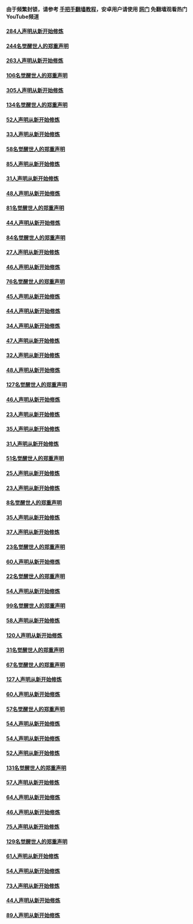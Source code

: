 #### 由于频繁封锁，请参考 [手把手翻墙教程](https://github.com/gfw-breaker/guides/wiki/)，安卓用户请使用 [网门](https://github.com/gfw-breaker/nogfw/blob/master/dl.md?t=04051600) 免翻墙观看热门YouTube频道 

#### [284人声明从新开始修炼](../pages/91/422707.md?t=04051600) 

#### [244名觉醒世人的郑重声明](../pages/91/422706.md?t=04051600) 

#### [263人声明从新开始修炼](../pages/91/422553.md?t=04051600) 

#### [106名觉醒世人的郑重声明](../pages/91/422552.md?t=04051600) 

#### [305人声明从新开始修炼](../pages/91/422153.md?t=04051600) 

#### [134名觉醒世人的郑重声明](../pages/91/422152.md?t=04051600) 

#### [52人声明从新开始修炼](../pages/91/421846.md?t=04051600) 

#### [33人声明从新开始修炼](../pages/91/421804.md?t=04051600) 

#### [58名觉醒世人的郑重声明](../pages/91/421845.md?t=04051600) 

#### [85人声明从新开始修炼](../pages/91/421769.md?t=04051600) 

#### [31人声明从新开始修炼](../pages/91/421763.md?t=04051600) 

#### [48人声明从新开始修炼](../pages/91/421605.md?t=04051600) 

#### [81名觉醒世人的郑重声明](../pages/91/421656.md?t=04051600) 

#### [44人声明从新开始修炼](../pages/91/421544.md?t=04051600) 

#### [84名觉醒世人的郑重声明](../pages/91/421543.md?t=04051600) 

#### [27人声明从新开始修炼](../pages/91/421465.md?t=04051600) 

#### [46人声明从新开始修炼](../pages/91/421454.md?t=04051600) 

#### [76名觉醒世人的郑重声明](../pages/91/421453.md?t=04051600) 

#### [45人声明从新开始修炼](../pages/91/421452.md?t=04051600) 

#### [44人声明从新开始修炼](../pages/91/421422.md?t=04051600) 

#### [34人声明从新开始修炼](../pages/91/421322.md?t=04051600) 

#### [47人声明从新开始修炼](../pages/91/421264.md?t=04051600) 

#### [32人声明从新开始修炼](../pages/91/421225.md?t=04051600) 

#### [48人声明从新开始修炼](../pages/91/421202.md?t=04051600) 

#### [127名觉醒世人的郑重声明](../pages/91/421224.md?t=04051600) 

#### [46人声明从新开始修炼](../pages/91/421203.md?t=04051600) 

#### [23人声明从新开始修炼](../pages/91/421138.md?t=04051600) 

#### [35人声明从新开始修炼](../pages/91/421122.md?t=04051600) 

#### [31人声明从新开始修炼](../pages/91/421081.md?t=04051600) 

#### [51名觉醒世人的郑重声明](../pages/91/421080.md?t=04051600) 

#### [25人声明从新开始修炼](../pages/91/421020.md?t=04051600) 

#### [23人声明从新开始修炼](../pages/91/420884.md?t=04051600) 

#### [8名觉醒世人的郑重声明](../pages/91/420883.md?t=04051600) 

#### [35人声明从新开始修炼](../pages/91/420809.md?t=04051600) 

#### [37人声明从新开始修炼](../pages/91/420766.md?t=04051600) 

#### [23名觉醒世人的郑重声明](../pages/91/420765.md?t=04051600) 

#### [60人声明从新开始修炼](../pages/91/420727.md?t=04051600) 

#### [22名觉醒世人的郑重声明](../pages/91/420726.md?t=04051600) 

#### [54人声明从新开始修炼](../pages/91/420529.md?t=04051600) 

#### [99名觉醒世人的郑重声明](../pages/91/420528.md?t=04051600) 

#### [58人声明从新开始修炼](../pages/91/420198.md?t=04051600) 

#### [120人声明从新开始修炼](../pages/91/420141.md?t=04051600) 

#### [31名觉醒世人的郑重声明](../pages/91/420197.md?t=04051600) 

#### [67名觉醒世人的郑重声明](../pages/91/420140.md?t=04051600) 

#### [127人声明从新开始修炼](../pages/91/420082.md?t=04051600) 

#### [60人声明从新开始修炼](../pages/91/420081.md?t=04051600) 

#### [57名觉醒世人的郑重声明](../pages/91/420080.md?t=04051600) 

#### [54人声明从新开始修炼](../pages/91/419533.md?t=04051600) 

#### [54人声明从新开始修炼](../pages/91/419532.md?t=04051600) 

#### [52人声明从新开始修炼](../pages/91/419531.md?t=04051600) 

#### [131名觉醒世人的郑重声明](../pages/91/419530.md?t=04051600) 

#### [57人声明从新开始修炼](../pages/91/419430.md?t=04051600) 

#### [64人声明从新开始修炼](../pages/91/419429.md?t=04051600) 

#### [46人声明从新开始修炼](../pages/91/419428.md?t=04051600) 

#### [75人声明从新开始修炼](../pages/91/419427.md?t=04051600) 

#### [129名觉醒世人的郑重声明](../pages/91/419426.md?t=04051600) 

#### [61人声明从新开始修炼](../pages/91/419198.md?t=04051600) 

#### [54人声明从新开始修炼](../pages/91/419197.md?t=04051600) 

#### [73人声明从新开始修炼](../pages/91/419196.md?t=04051600) 

#### [44人声明从新开始修炼](../pages/91/419075.md?t=04051600) 

#### [89人声明从新开始修炼](../pages/91/419074.md?t=04051600) 

